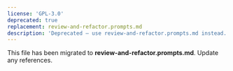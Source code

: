 ```yaml
---
license: 'GPL-3.0'
deprecated: true
replacement: review-and-refactor.prompts.md
description: 'Deprecated – use review-and-refactor.prompts.md instead.'
---
```


This file has been migrated to **review-and-refactor.prompts.md**. Update any references.
